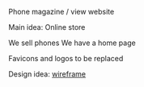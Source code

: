 Phone magazine / view website

Main idea: Online store

We sell phones
We have a home page

Favicons and logos to be replaced

Design idea: [wireframe](https://www.behance.net/gallery/195130389/Comfort-Online-Shop-Wireframe-Design)